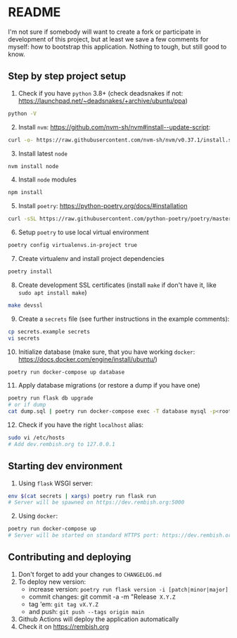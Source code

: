 # README
I'm not sure if somebody will want to create a fork or participate in development of
this project, but at least we save a few comments for myself: how to bootstrap
this application. Nothing to tough, but still good to know. 

## Step by step project setup
1. Check if you have `python` 3.8+ (check deadsnakes if not: https://launchpad.net/~deadsnakes/+archive/ubuntu/ppa)
```bash
python -V
```
2. Install `nvm`: https://github.com/nvm-sh/nvm#install--update-script:
```bash
curl -o- https://raw.githubusercontent.com/nvm-sh/nvm/v0.37.1/install.sh | bash
```
3. Install latest `node`
```bash
nvm install node
```
4. Install `node` modules
```bash
npm install
```
5. Install `poetry`: https://python-poetry.org/docs/#installation
```bash
curl -sSL https://raw.githubusercontent.com/python-poetry/poetry/master/get-poetry.py | python -
```
6. Setup `poetry` to use local virtual environment
```bash
poetry config virtualenvs.in-project true
```
7. Create virtualenv and install project dependencies
```bash
poetry install
```
8. Create development SSL certificates (install `make` if don't have it, like `sudo apt install make`)
```bash
make devssl
```
9. Create a `secrets` file (see further instructions in the example comments):
```bash
cp secrets.example secrets
vi secrets
```
10. Initialize database (make sure, that you have working `docker`: https://docs.docker.com/engine/install/ubuntu/)
```bash
poetry run docker-compose up database
```
11. Apply database migrations (or restore a dump if you have one)
```bash
poetry run flask db upgrade
# or if dump
cat dump.sql | poetry run docker-compose exec -T database mysql -p<root-password> rembish_org
```
12. Check if you have the right `localhost` alias:
```bash
sudo vi /etc/hosts
# Add dev.rembish.org to 127.0.0.1
```

## Starting dev environment
1. Using `flask` WSGI server:
```bash
env $(cat secrets | xargs) poetry run flask run
# Server will be spawned on https://dev.rembish.org:5000
```
2. Using `docker`:
```bash
poetry run docker-compose up
# Server will be started on standard HTTPS port: https://dev.rembish.org
```

## Contributing and deploying
1. Don't forget to add your changes to `CHANGELOG.md`
2. To deploy new version:
   - increase version: `poetry run flask version -i [patch|minor|major]`
   - commit changes: git commit -a -m "Release` X.Y.Z`
   - tag 'em: `git tag vX.Y.Z`
   - and push: `git push --tags origin main`
3. Github Actions will deploy the application automatically
4. Check it on https://rembish.org
